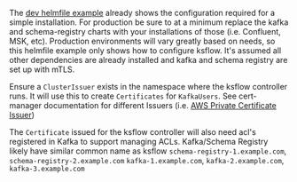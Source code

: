 The [dev helmfile example](../dev/helmfile.yaml) already shows the configuration required for a simple installation.
For production be sure to at a minimum replace the kafka and schema-registry charts with your installations of those (i.e. Confluent, MSK, etc).
Production environments will vary greatly based on needs, so this helmfile example only shows how to configure ksflow.
It's assumed all other dependencies are already installed and kafka and schema registry are set up with mTLS.

Ensure a `ClusterIssuer` exists in the namespace where the ksflow controller runs.
It will use this to create `Certificates` for `KafkaUsers`.  See cert-manager documentation for different Issuers (i.e. [AWS Private Certificate Issuer](https://github.com/cert-manager/aws-privateca-issuer))

The `Certificate` issued for the ksflow controller will also need acl's registered in Kafka to support managing ACLs.
Kafka/Schema Registry likely have similar common name as ksflow
`schema-registry-1.example.com`, `schema-registry-2.example.com`
`kafka-1.example.com`, `kafka-2.example.com`, `kafka-3.example.com`
